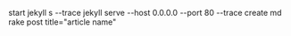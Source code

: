 start jekyll s --trace
jekyll serve --host 0.0.0.0 --port 80 --trace
create md    rake post title="article name"
